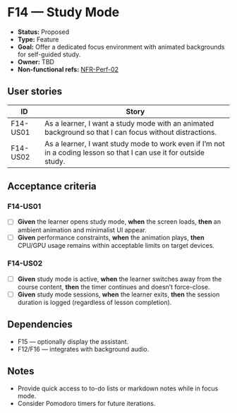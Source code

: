 # F14 — Study Mode

- **Status:** Proposed
- **Type:** Feature
- **Goal:** Offer a dedicated focus environment with animated backgrounds for self-guided study.
- **Owner:** TBD
- **Non-functional refs:** [NFR-Perf-02](../non-functional.md)

## User stories

| ID | Story |
|----|-------|
| F14-US01 | As a learner, I want a study mode with an animated background so that I can focus without distractions. |
| F14-US02 | As a learner, I want study mode to work even if I’m not in a coding lesson so that I can use it for outside study. |

## Acceptance criteria

### F14-US01
- [ ] **Given** the learner opens study mode, **when** the screen loads, **then** an ambient animation and minimalist UI appear.
- [ ] **Given** performance constraints, **when** the animation plays, **then** CPU/GPU usage remains within acceptable limits on target devices.

### F14-US02
- [ ] **Given** study mode is active, **when** the learner switches away from the course content, **then** the timer continues and doesn’t force-close.
- [ ] **Given** study mode sessions, **when** the learner exits, **then** the session duration is logged (regardless of lesson completion).

## Dependencies

- F15 — optionally display the assistant.
- F12/F16 — integrates with background audio.

## Notes

- Provide quick access to to-do lists or markdown notes while in focus mode.
- Consider Pomodoro timers for future iterations.
